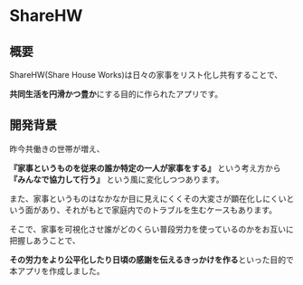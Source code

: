 # ShareHW
## 概要
ShareHW(Share House Works)は日々の家事をリスト化し共有することで、

**共同生活を円滑かつ豊か**にする目的に作られたアプリです。

## 開発背景
昨今共働きの世帯が増え、

**『家事というものを従来の誰か特定の一人が家事をする』** という考え方から **『みんなで協力して行う』** という風に変化しつつあります。

また、家事というものはなかなか目に見えにくくその大変さが顕在化しにくいという面があり、それがもとで家庭内でのトラブルを生むケースもあります。

そこで、家事を可視化させ誰がどのくらい普段労力を使っているのかをお互いに把握しあうことで、

**その労力をより公平化したり日頃の感謝を伝えるきっかけを作る**といった目的で本アプリを作成しました。

